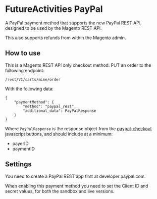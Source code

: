 # FutureActivities PayPal

A PayPal payment method that supports the new PayPal REST API, designed to be used
by the Magento REST API.

This also supports refunds from within the Magento admin.

## How to use

This is a Magento REST API only checkout method. PUT an order to the following endpoint:

    /rest/V1/carts/mine/order
    
With the following data:

    {
        "paymentMethod": {
            "method": "paypal_rest",
    		"additional_data": PayPalResponse
        }
    }

Where `PayPalResponse` is the response object from the [paypal-checkout](https://github.com/paypal/paypal-checkout) javascript buttons, and should include at a minimum:

- payerID
- paymentID

## Settings

You need to create a PayPal REST app first at developer.paypal.com.

When enabling this payment method you need to set the Client ID and secret values, for both the sandbox and live versions.
